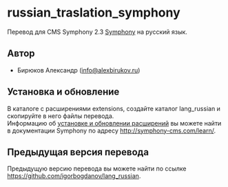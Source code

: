 russian_traslation_symphony
===========================

Перевод для CMS Symphony 2.3 [Symphony](http://www.symphony-cms.com) на русский язык.

## Автор

- Бирюков Александр (info@alexbirukov.ru)

## Установка и обновление

В каталоге с расширениями extensions, создайте каталог lang_russian и скопируйте в него файлы перевода.<br/>
Информацию об [установке и обновлении расширений](http://symphony-cms.com/learn/tasks/view/install-an-extension/) вы можете найти в документации Symphony по адресу <http://symphony-cms.com/learn/>.

## Предыдущая версия перевода

Предыдущую версию перевода вы можете найти по ссылке <https://github.com/igorbogdanov/lang_russian>.